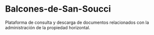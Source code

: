 # Balcones-de-San-Soucci
Plataforma de consulta y descarga de documentos relacionados con la administración de la propiedad horizontal.
